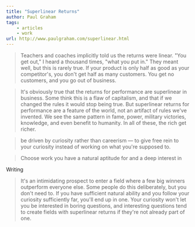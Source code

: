 ```yaml
---
title: "Superlinear Returns"
author: Paul Graham
tags: 
    - articles  
    - work
url: http://www.paulgraham.com/superlinear.html
---
```


> Teachers and coaches implicitly told us the returns were linear. "You get out," I heard a thousand times, "what you put in." They meant well, but this is rarely true. If your product is only half as good as your competitor's, you don't get half as many customers. You get no customers, and you go out of business.


> It's obviously true that the returns for performance are superlinear in business. Some think this is a flaw of capitalism, and that if we changed the rules it would stop being true. But superlinear returns for performance are a feature of the world, not an artifact of rules we've invented. We see the same pattern in fame, power, military victories, knowledge, and even benefit to humanity. In all of these, the rich get richer.


> be driven by curiosity rather than careerism — to give free rein to your curiosity instead of working on what you're supposed to.


> Choose work you have a natural aptitude for and a deep interest in

Writing


> It's an intimidating prospect to enter a field where a few big winners outperform everyone else. Some people do this deliberately, but you don't need to. If you have sufficient natural ability and you follow your curiosity sufficiently far, you'll end up in one. Your curiosity won't let you be interested in boring questions, and interesting questions tend to create fields with superlinear returns if they're not already part of one.



